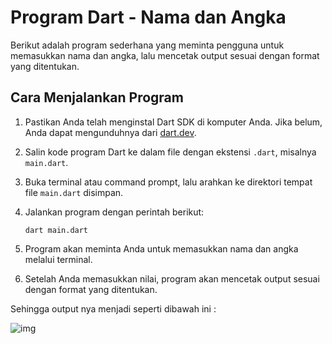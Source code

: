 # Program Dart - Nama dan Angka

Berikut adalah program sederhana yang meminta pengguna untuk memasukkan nama dan angka, lalu mencetak output sesuai dengan format yang ditentukan.

## Cara Menjalankan Program

1. Pastikan Anda telah menginstal Dart SDK di komputer Anda. Jika belum, Anda dapat mengunduhnya dari [dart.dev](https://dart.dev/get-dart).

2. Salin kode program Dart ke dalam file dengan ekstensi `.dart`, misalnya `main.dart`.

3. Buka terminal atau command prompt, lalu arahkan ke direktori tempat file `main.dart` disimpan.

4. Jalankan program dengan perintah berikut:

   ```shell
   dart main.dart
   ```

5. Program akan meminta Anda untuk memasukkan nama dan angka melalui terminal.

6. Setelah Anda memasukkan nilai, program akan mencetak output sesuai dengan format yang ditentukan.

Sehingga output nya menjadi seperti dibawah ini :

![img](/perulangan_dart/img/outputne.png) 




